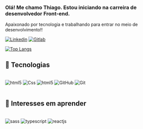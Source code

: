 
### Olá! Me chamo Thiago. Estou iniciando na carreira de desenvolvedor Front-end.
Apaixonado por tecnologia e trabalhando para entrar no meio de desenvolvimento!! 

[![Linkedin](https://img.shields.io/badge/LinkedIn-0077B5?style=for-the-badge&logo=linkedin&logoColor=white)](https://www.linkedin.com/in/thiago-dutra-107b4a213/)
[![Gitlab](https://img.shields.io/badge/GitLab-330F63?style=for-the-badge&logo=gitlab&logoColor=white)](https://gitlab.com/thiagoduutra)


[![Top Langs](https://github-readme-stats.vercel.app/api/top-langs/?username=thiagoduutra&langs_count=8&theme=radical)](https://github.com/thiagoduutra/github-readme-stats)


## 🔨 Tecnologias

<div style="display: inline_block"><br>
<img align="center" alt="html5" src="https://img.shields.io/badge/HTML5-E34F26?style=for-the-badge&logo=html5&logoColor=white" >
<img align="center" alt="Css" src="https://img.shields.io/badge/CSS3-1572B6?style=for-the-badge&logo=css3&logoColor=white" >
<img align="center" alt="html5" src="https://img.shields.io/badge/JavaScript-323330?style=for-the-badge&logo=javascript&logoColor=F7DF1E" >
<img align="center" alt="GitHub" src="https://img.shields.io/badge/GitHub-100000?style=for-the-badge&logo=github&logoColor=white" >
<img align="center" alt="Git" src="https://img.shields.io/badge/GIT-E44C30?style=for-the-badge&logo=git&logoColor=white" >
</div><br>

## 📖 Interesses em aprender

<div style="display: inline_block"><br>
<img align="center" alt="sass" src="https://img.shields.io/badge/Sass-CC6699?style=for-the-badge&logo=sass&logoColor=white">
<img align="center" alt="typescript" src="https://img.shields.io/badge/TypeScript-007ACC?style=for-the-badge&logo=typescript&logoColor=white">
<img align="center" alt="reactjs" src="https://img.shields.io/badge/React-20232A?style=for-the-badge&logo=react&logoColor=61DAFB">
</div><br>

